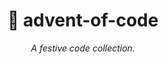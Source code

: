 <div align="center">
    <h1>🎄 advent-of-code</h1>
    <i>A festive code collection.</i>
</div>
<br/>
